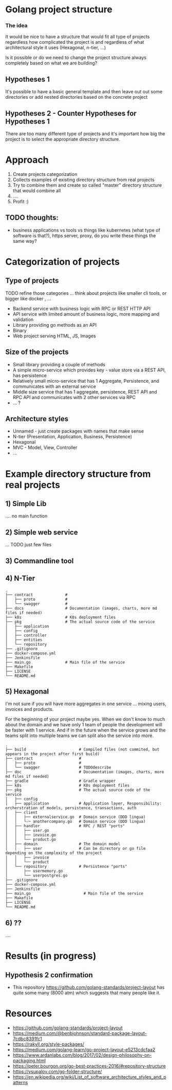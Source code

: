 # Golang project structure



### The idea
It would be nice to have a structure that would fit all type of projects regardless 
how complicated the project is and regardless of what architectural style it uses 
(Hexagonal, n-tier, ...)

Is it possible or do we need to change the project structure always completely based on what we are 
building?

## Hypotheses 1
It's possible to have a basic general template and then leave out
out some directories or add nested directories based on the concrete project

## Hypotheses 2 - Counter Hypotheses for Hypotheses 1
There are too many different type of projects and it's important how big the project is to select
the appropriate directory structure.

# Approach
1. Create projects categorization
1. Collects examples of existing directory structure from real projects
1. Try to combine them and create so called "master" directory structure that would combine all
1. ....
1. Profit :)

## TODO thoughts:
- business applications vs tools vs things like kubernetes (what type of software is that?), https server, proxy, 
do you write these things the same way?


# Categorization of projects
## Type of projects
TODO refine those categories ... think about projects like smaller cli tools, or bigger like docker , ...

- Backend service with business logic with RPC or REST HTTP API
- API service with limited amount of business logic, more mapping and validation
- Library providing go methods as an API 
- Binary
- Web project serving HTML, JS, Images

## Size of the projects
- Small library providing a couple of methods
- A simple micro-service which provides key - value store via a REST API, has persistence
- Relatively small micro-service that has 1 Aggregate, Persistence, and communicates with an external service
- Middle size service that has 1 aggregate, persistence, REST API and RPC API and communicates with 
2 other services via RPC
- ... ?

## Architecture styles
- Unnamed - just create packages with names that make sense
- N-tier (Presentation, Application, Business, Persistence)
- Hexagonal
- MVC - Model, View, Controller
- ... 

# Example directory structure from real projects

## 1) Simple Lib
.... no main function

## 2) Simple web service
... TODO just few files

## 3) Commandline tool
    
## 4) N-Tier
    .
    ├── contract              # 
    │   ├── proto             # 
    │   └── swagger           # 
    ├── docs                  # Documentation (images, charts, more md files if needed)
    ├── k8s                   # K8s deployment files
    ├── pkg                   # The actual source code of the service
    │   ├── application   
    │   ├── config   
    │   ├── controller    
    │   ├── entities   
    │   └── repository
    ├── .gitignore
    ├── docker-compose.yml
    ├── Jenkinsfile
    ├── main.go               # Main file of the service
    ├── Makefile
    ├── LICENSE
    └── README.md
    
## 5) Hexagonal
I'm not sure if you will have more aggregates in one service ... mixing users, invoices and products. 

For the beginning of your project maybe yes. When we don't know to much about the domain and we have only 1 team of 
people the development will be faster with 1 service.
And if in the future when the service grows and the teams split into multiple teams we can split also the 
service into more.

    .
    ├── build                       # Compiled files (not commited, but appears in the project after first build)
    ├── contract                    # 
    │   ├── proto                   # 
    │   └── swagger                 # TODOdescribe
    ├── doc                         # Documentation (images, charts, more md files if needed)
    ├── gradle                      # Gradle wrapper
    ├── k8s                         # K8s deployment files
    ├── pkg                         # The actual source code of the service
    │   ├── config  
    │   ├── application             # Application layer, Responsibility: orcherstration of models, persistence, transactions, auth    
    │   ├── client  
    │   │   ├── externalservice.go  # Domain service (DDD lingua)
    │   │   └-─ anothercompany.go   # Domain service (DDD lingua)
    │   ├── handler                 # RPC / REST "ports"
    │   │   ├── user.go
    │   │   ├── invoice.go
    │   │   └── product.go
    │   ├── domain                  # The domain model
    │   │   ├── user                # Can be directory or go file depending on the complexity of the project
    │   │   ├── invoice 
    │   │   └── product 
    │   └── repository              # Persistence "ports"
    │       ├── usermemory.go 
    │       └── userpostgres.go
    ├── .gitignore
    ├── docker-compose.yml
    ├── Jenkinsfile
    ├── main.go                       # Main file of the service
    ├── Makefile
    ├── LICENSE
    └── README.md


    
## 6) ??
.... 


# Results (in progress)

## Hypothesis 2 confirmation
- This repository https://github.com/golang-standards/project-layout has quite some many (8000 atm) which 
suggests that many people like it.


# Resources
- https://github.com/golang-standards/project-layout
- https://medium.com/@benbjohnson/standard-package-layout-7cdbc8391fc1
- https://rakyll.org/style-packages/
- https://medium.com/golang-learn/go-project-layout-e5213cdcfaa2
- https://www.ardanlabs.com/blog/2017/02/design-philosophy-on-packaging.html
- https://peter.bourgon.org/go-best-practices-2016/#repository-structure
- https://vsupalov.com/go-folder-structure/
- https://en.wikipedia.org/wiki/List_of_software_architecture_styles_and_patterns